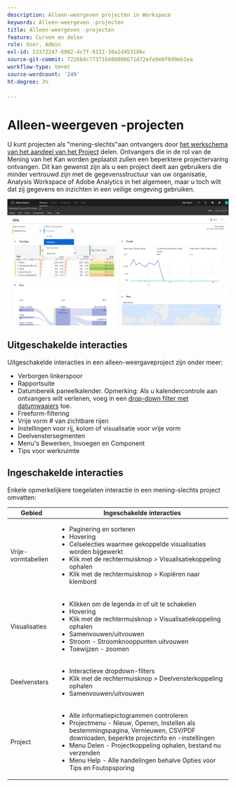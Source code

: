 ```yaml
---
description: Alleen-weergeven projecten in Workspace
keywords: Alleen-weergeven -projecten
title: Alleen-weergeven -projecten
feature: Curven en delen
role: User, Admin
exl-id: 53372247-6902-4c7f-9132-38a1d453186c
source-git-commit: 7226b4c77371b486006671d72efa9e0f0d9eb1ea
workflow-type: tm+mt
source-wordcount: '249'
ht-degree: 3%

---
```


# Alleen-weergeven -projecten

U kunt projecten als &quot;mening-slechts&quot;aan ontvangers door [het werkschema van het aandeel van het Project](/help/analyze/analysis-workspace/curate-share/share-projects.md) delen. Ontvangers die in de rol van de Mening van het Kan worden geplaatst zullen een beperktere projectervaring ontvangen. Dit kan gewenst zijn als u een project deelt aan gebruikers die minder vertrouwd zijn met de gegevensstructuur van uw organisatie, Analysis Workspace of Adobe Analytics in het algemeen, maar u toch wilt dat zij gegevens en inzichten in een veilige omgeving gebruiken.

![](assets/view-only-project.png)

## Uitgeschakelde interacties

Uitgeschakelde interacties in een alleen-weergaveproject zijn onder meer:

* Verborgen linkerspoor
* Rapportsuite
* Datumbereik paneelkalender. Opmerking: Als u kalendercontrole aan ontvangers wilt verlenen, voeg in een [drop-down filter met datumwaaiers](https://experienceleague.adobe.com/docs/analytics-learn/tutorials/analysis-workspace/using-panels/using-drop-down-filters.html) toe.
* Freeform-filtering
* Vrije vorm # van zichtbare rijen
* Instellingen voor rij, kolom of visualisatie voor vrije vorm
* Deelvenstersegmenten
* Menu&#39;s Bewerken, Invoegen en Component
* Tips voor werkruimte

## Ingeschakelde interacties

Enkele opmerkelijkere toegelaten interactie in een mening-slechts project omvatten:

| Gebied | Ingeschakelde interacties |
| --- | --- |
| Vrije-vormtabellen | <ul><li>Paginering en sorteren</li><li>Hovering</li><li>Celselecties waarmee gekoppelde visualisaties worden bijgewerkt</li><li>Klik met de rechtermuisknop > Visualisatiekoppeling ophalen</li><li>Klik met de rechtermuisknop > Kopiëren naar klembord</li></ul> |
| Visualisaties | <ul><li>Klikken om de legenda in of uit te schakelen</li><li>Hovering</li><li>Klik met de rechtermuisknop > Visualisatiekoppeling ophalen</li><li>Samenvouwen/uitvouwen</li><li>Stroom - Stroomknooppunten uitvouwen</li><li>Toewijzen - zoomen</li></ul> |
| Deelvensters | <ul><li>Interactieve dropdown-filters</li><li>Klik met de rechtermuisknop > Deelvensterkoppeling ophalen</li><li>Samenvouwen/uitvouwen</li></ul> |
| Project | <ul><li>Alle informatiepictogrammen controleren</li><li>Projectmenu - Nieuw, Openen, Instellen als bestemmingspagina, Vernieuwen, CSV/PDF downloaden, beperkte projectinfo en -instellingen</li><li>Menu Delen - Projectkoppeling ophalen, bestand nu verzenden</li><li>Menu Help - Alle handelingen behalve Opties voor Tips en Foutopsporing</li></ul> |
